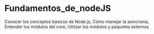 # Fundamentos_de_nodeJS
Conocer los conceptos básicos de Node.js, Cómo manejar la asincronía, Entender los módulos del core, Utilizar los módulos y paquetes externos
